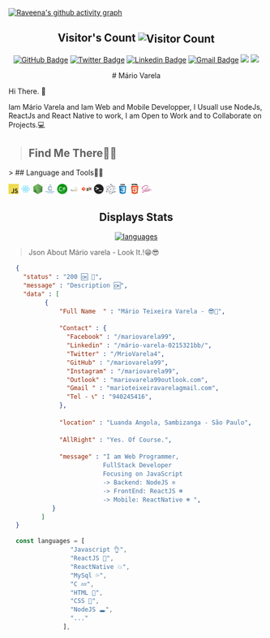 






[![Raveena's github activity graph](https://activity-graph.herokuapp.com/graph?username=mariovarela99&bg_color=000000&color=4cd8f0&line=2fc8ee&point=ffffff&area=true&hide_border=true)](https://github.com/Orlandoj77/github-readme-activity-graph)
<br>
<h2 align="center">Visitor's Count <img align="center" src="https://profile-counter.glitch.me/mariovarela99/count.svg" alt="Visitor Count" /></h2>

<div align="center">
  
[![GitHub Badge](https://img.shields.io/badge/-mariovarela99-050342?style=flat-square&labelColor=050342&logo=github&logoColor=white&link=https://github.com/mariovarela99)](https://github.com/mariovarela99)
[![Twitter Badge](https://img.shields.io/badge/-@MrioVarela4-050342?style=flat-square&labelColor=050342&logo=twitter&logoColor=white&link=https://twitter.com/MrioVarela4)](https://twitter.com/MrioVarela4)
[![Linkedin Badge](https://img.shields.io/badge/-mariovarela99-050342?style=flat-square&logo=Linkedin&logoColor=white&link=https://www.linkedin.com/in/m%C3%A1rio-varela-0215321bb/)](https://www.linkedin.com/in/m%C3%A1rio-varela-0215321bb/) 
[![Gmail Badge](https://img.shields.io/badge/-marioteixeiravarela@gmail.com-050342?style=flat-square&logo=Gmail&logoColor=white&link=mailto:marioteixeiravarela@gmail.com)](mailto:marioteixeiravarela@gmail.com)
  <img width="48%" src="https://github-readme-stats.vercel.app/api?username=mariovarela99&show_icons=true" />
  <img width="48%" src="https://github-readme-streak-stats.herokuapp.com/?user=mariovarela99&show_icons=true" />
</div>

<p align="center">
# Mário Varela

Hi There. 🤙

Iam Mário Varela and Iam Web and Mobile Developper, I Usuall use NodeJs, ReactJs and React Native to work, I am Open to Work and to Collaborate on Projects.💻

> ## Find Me There🚀🚀
</p> 
> ## Language and Tools🚀🚀

<code><img height="20" src="https://raw.githubusercontent.com/github/explore/80688e429a7d4ef2fca1e82350fe8e3517d3494d/topics/javascript/javascript.png"></code>
<code><img height="20" src="https://raw.githubusercontent.com/github/explore/80688e429a7d4ef2fca1e82350fe8e3517d3494d/topics/react/react.png"></code>
<code><img height="20" src="https://raw.githubusercontent.com/github/explore/80688e429a7d4ef2fca1e82350fe8e3517d3494d/topics/nodejs/nodejs.png"></code>
<code><img height="20" src="https://raw.githubusercontent.com/github/explore/80688e429a7d4ef2fca1e82350fe8e3517d3494d/topics/c/c.png"></code>
<code><img height="20" src="https://raw.githubusercontent.com/github/explore/80688e429a7d4ef2fca1e82350fe8e3517d3494d/topics/csharp/csharp.png"></code>
<code><img height="20" src="https://raw.githubusercontent.com/github/explore/80688e429a7d4ef2fca1e82350fe8e3517d3494d/topics/mysql/mysql.png"></code>
<code><img height="20" src="https://raw.githubusercontent.com/github/explore/80688e429a7d4ef2fca1e82350fe8e3517d3494d/topics/git/git.png"></code>
<code><img height="20" src="https://raw.githubusercontent.com/github/explore/80688e429a7d4ef2fca1e82350fe8e3517d3494d/topics/terminal/terminal.png"></code>
<code><img height="20" src="https://raw.githubusercontent.com/github/explore/80688e429a7d4ef2fca1e82350fe8e3517d3494d/topics/electron/electron.png"></code>
<code><img height="20" src="https://raw.githubusercontent.com/github/explore/80688e429a7d4ef2fca1e82350fe8e3517d3494d/topics/css/css.png"></code>
<code><img height="20" src="https://raw.githubusercontent.com/github/explore/80688e429a7d4ef2fca1e82350fe8e3517d3494d/topics/html/html.png"></code>
<code><img height="20" src="https://raw.githubusercontent.com/github/explore/80688e429a7d4ef2fca1e82350fe8e3517d3494d/topics/sass/sass.png"></code>

<h2 align="center">Displays Stats</h2>
<a align="center" href="https://arshiamidos.github.io">
    <p align="center">
      <img src="https://github-readme-stats.vercel.app/api/top-langs/?username=mariovarela99&layout=compact&theme=white" alt="languages" height="170">
    </p>
</a>

> Json About Mário varela - Look It.!😁😎
```json
  {
    "status" : "200 🆗 🚀",
    "message" : "Description 🆗",
    "data" : [
          {
              "Full Name  " : "Mário Teixeira Varela - 😎🤙",

              "Contact" : {
                "Facebook" : "/mariovarela99",
                "Linkedin" : "/mário-varela-0215321bb/",
                "Twitter" : "/MrioVarela4",
                "GitHub" : "/mariovarela99",
                "Instagram" : "/mariovarela99",
                "Outlook" : "mariovarela99outlook.com",
                "Gmail " : "marioteixeiravarelagmail.com",
                "Tel - 📞" : "940245416",
              },

              "location" : "Luanda Angola, Sambizanga - São Paulo",

              "AllRight" : "Yes. Of Course.",

              "message" : "I am Web Programmer, 
                          FullStack Developer 
                          Focusing on JavaScript 
                          -> Backend: NodeJS ✡
                          -> FrontEnd: ReactJS ☸
                          -> Mobile: ReactNative ☸ ",
            }
         ]
  }
 ```
 
 ```javascript
   const languages = [
                  "Javascript 👌", 
                  "ReactJS 💢", 
                  "ReactNative 💥", 
                  "MySql 💦", 
                  "C 💤", 
                  "HTML 💨", 
                  "CSS 💫", 
                  "NodeJS 🕳", 
                  "..."
                ],

 ```


